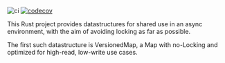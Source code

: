 ![ci](https://github.com/herblet/async-map/actions/workflows/build_with_coverage.yml/badge.svg)
[![codecov](https://codecov.io/gh/herblet/async-map/branch/main/graph/badge.svg?token=I579HJZVHQ)](https://codecov.io/gh/herblet/async-map)

This Rust project provides datastructures for shared use in an async environment, with the aim of avoiding locking as far as possible.

The first such datastructure is VersionedMap, a Map with no-Locking and optimized for high-read, low-write use cases.
